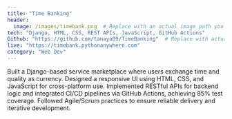 ```yaml
---
title: "Time Banking"
header:
  image: /images/timebank.png  # Replace with an actual image path you upload
tech: "Django, HTML, CSS, REST APIs, JavaScript, GitHub Actions"
Github: "https://github.com/tanaya09/TimeBanking"  # Replace with actual GitHub repo if available
live: "https://timebank.pythonanywhere.com"
category: "Web Dev"
---
```


Built a Django-based service marketplace where users exchange time and quality as currency. Designed a responsive UI using HTML, CSS, and JavaScript for cross-platform use. Implemented RESTful APIs for backend logic and integrated CI/CD pipelines via GitHub Actions, achieving 85% test coverage. Followed Agile/Scrum practices to ensure reliable delivery and iterative development.
